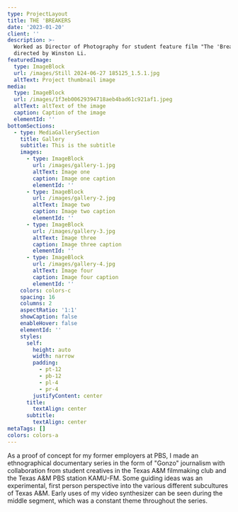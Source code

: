 ```yaml
---
type: ProjectLayout
title: THE 'BREAKERS
date: '2023-01-20'
client: ''
description: >-
  Worked as Director of Photography for student feature film "The 'Breakers",
  directed by Winston Li. 
featuredImage:
  type: ImageBlock
  url: /images/Still 2024-06-27 185125_1.5.1.jpg
  altText: Project thumbnail image
media:
  type: ImageBlock
  url: /images/1f3eb00629394718aeb4bad61c921af1.jpeg
  altText: altText of the image
  caption: Caption of the image
  elementId: ''
bottomSections:
  - type: MediaGallerySection
    title: Gallery
    subtitle: This is the subtitle
    images:
      - type: ImageBlock
        url: /images/gallery-1.jpg
        altText: Image one
        caption: Image one caption
        elementId: ''
      - type: ImageBlock
        url: /images/gallery-2.jpg
        altText: Image two
        caption: Image two caption
        elementId: ''
      - type: ImageBlock
        url: /images/gallery-3.jpg
        altText: Image three
        caption: Image three caption
        elementId: ''
      - type: ImageBlock
        url: /images/gallery-4.jpg
        altText: Image four
        caption: Image four caption
        elementId: ''
    colors: colors-c
    spacing: 16
    columns: 2
    aspectRatio: '1:1'
    showCaption: false
    enableHover: false
    elementId: ''
    styles:
      self:
        height: auto
        width: narrow
        padding:
          - pt-12
          - pb-12
          - pl-4
          - pr-4
        justifyContent: center
      title:
        textAlign: center
      subtitle:
        textAlign: center
metaTags: []
colors: colors-a
---
```

As a proof of concept for my former employers at PBS, I made an ethnographical documentary series in the form of "Gonzo" journalism with collaboration from student creatives in the Texas A\&M filmmaking club and the Texas A\&M PBS station KAMU-FM. Some guiding ideas was an experimental, first person perspective into the various different subcultures of Texas A\&M. Early uses of my video synthesizer can be seen during the middle segment, which was a constant theme throughout the series.
